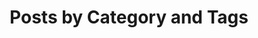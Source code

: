 ---
title: "Posts by Category and Tags"
layout: categories_tags
permalink: /categories_tags
author_profile: true
---
